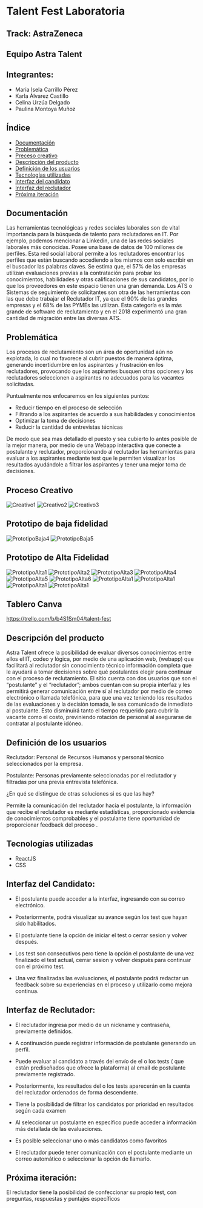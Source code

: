 # Talent Fest Laboratoria

## Track: AstraZeneca

## Equipo Astra Talent

## Integrantes:	
- Maria Isela Carrillo Pérez
- Karla Álvarez Castillo
- Celina Urzúa Delgado
- Paulina Montoya Muñoz

## Índice
- [Documentación](#documentación)
- [Problemática](#problemática)
- [Preceso creativo](#proceso-creativo)
- [Descripción del producto](#definición-del-producto)
- [Definición de los usuarios](#definición-de-los-usuarios)
- [Tecnologías utilizadas](#encuesta-usuario)
- [Interfaz del candidato](#interfaz-del-candidato)
- [Interfaz del reclutador](#interfaz-del-reclutador)
- [Próxima iteración](#próxima-iteración)

## Documentación

Las herramientas tecnológicas y redes sociales laborales son de vital importancia para la búsqueda de talento para reclutadores en IT. Por ejemplo, podemos mencionar a Linkedin, una de las redes sociales laborales más conocidas. Posee una base de datos de 100 millones de perfiles. Esta red social laboral permite a los reclutadores encontrar los perfiles que están buscando accediendo a los mismos con solo escribir en el buscador las palabras claves. 
Se estima que, el 57% de las empresas utilizan evaluaciones previas a la contratación para probar los conocimientos, habilidades y otras calificaciones de sus candidatos, por lo que los proveedores en este espacio tienen una gran demanda.
Los ATS o Sistemas de seguimiento de solicitantes son otra de las herramientas con las que debe trabajar el Reclutador IT, ya que el 90% de las grandes empresas y el 68% de las PYMEs las utilizan. Esta categoría es la más grande de software de reclutamiento y en el 2018 experimentó una gran cantidad de migración entre las diversas ATS.

## Problemática

Los procesos de reclutamiento son un área de oportunidad aún no explotada, lo cual no favorece al cubrir puestos de manera óptima, generando incertidumbre en los aspirantes y frustración en los reclutadores, provocando que los aspirantes busquen otras opciones y  los reclutadores seleccionen a aspirantes no adecuados para las vacantes solicitadas.

Puntualmente nos enfocaremos en los siguientes puntos:
- Reducir tiempo en el proceso de selección
- Filtrando a los aspirantes de acuerdo a sus habilidades y conocimientos
- Optimizar la toma de decisiones
- Reducir la cantidad de entrevistas técnicas

De modo que sea mas detallado el puesto y sea cubierto lo antes posible de la mejor manera, por medio de una Webapp interactiva que conecte a postulante y reclutador, proporcionando al reclutador las herramientas para evaluar a los aspirantes mediante test que le permiten visualizar los resultados ayudándole a filtrar los aspirantes y tener una mejor toma de decisiones.

## Proceso Creativo
![Creativo1](https://i.ibb.co/Db4pmn0/Whats-App-Image-2019-12-04-at-2-52-53-PM.jpg)
![Creativo2](https://i.ibb.co/HNmdt6j/Whats-App-Image-2019-12-04-at-2-52-53-PM-1.jpg)
![Creativo3](https://i.ibb.co/41yRKwD/Whats-App-Image-2019-12-04-at-2-52-53-PM-3.jpg)

## Prototipo de baja fidelidad
![PrototipoBaja4](https://i.ibb.co/dKmn5Bb/Whats-App-Image-2019-12-04-at-2-52-53-PM-5.jpg)
![PrototipoBaja5](https://i.ibb.co/DKtjLyt/Whats-App-Image-2019-12-04-at-2-52-53-PM-6.jpg)

## Prototipo de Alta Fidelidad

![PrototipoAlta1](https://i.ibb.co/L137qT2/Astra1.jpg)
![PrototipoAlta2](https://i.ibb.co/CWr43NZ/Astra2.jpg)
![PrototipoAlta3](https://i.ibb.co/FJKDvb9/Astra3.jpg)
![PrototipoAlta4](https://i.ibb.co/9s0R9FN/Astra4.jpg)
![PrototipoAlta5](https://i.ibb.co/D5QzM9y/Astra5.jpg)
![PrototipoAlta6](https://i.ibb.co/44PDgQZ/Astra6.jpg)
![PrototipoAlta1](https://i.ibb.co/pwpkYZF/Astra7.jpg)
![PrototipoAlta1](https://i.ibb.co/Rhp89xW/Astra8.jpg)
![PrototipoAlta1](https://i.ibb.co/28rGVkS/Astra9.jpg)
![PrototipoAlta1](https://i.ibb.co/bvKPDRv/Astra10.jpg)



## Tablero Canva
https://trello.com/b/b4S1Sm04/talent-fest

## Descripción del producto

Astra Talent ofrece la posibilidad de evaluar diversos conocimientos entre ellos el IT, codeo y lógica, por medio de una aplicación web, (webapp) que facilitará al reclutador sin conocimiento técnico información completa que le ayudará a tomar decisiones sobre qué postulantes elegir para continuar con el proceso de reclutamiento. El sitio cuenta con dos usuarios que son el “postulante” y el “reclutador”; ambos cuentan con su propia interfaz y les permitirá generar comunicación entre sí  al reclutador por medio de correo electrónico o llamada telefónica, para que una vez teniendo los resultados de las evaluaciones y la decisión tomada, le sea comunicado de inmediato al postulante. Esto disminuirá tanto el tiempo requerido para cubrir la vacante como el costo, previniendo rotación de personal al asegurarse de contratar al postulante idóneo.

## Definición de los usuarios

Reclutador:
Personal de Recursos Humanos y personal técnico seleccionados por la empresa.

Postulante:
Personas previamente seleccionadas por el reclutador y filtradas por una previa entrevista telefónica.

¿En qué se distingue de otras soluciones si es que las hay?

Permite la comunicación del reclutador hacia el postulante, la información que recibe el reclutador es mediante estadísticas, proporcionado evidencia de conocimientos comprobables y el postulante tiene oportunidad de proporcionar feedback del proceso . 

## Tecnologías utilizadas

 - ReactJS 
 - CSS

## Interfaz del Candidato:

- El postulante puede acceder a la interfaz, ingresando con su correo electrónico.

- Posteriormente, podrá visualizar su avance según los test que hayan sido habilitados.

- El postulante tiene la opción de iniciar el test o cerrar sesion y volver después.

- Los test son consecutivos pero tiene la opción el postulante de una vez finalizado el test actual, cerrar sesion y volver después para continuar con el próximo test.

- Una vez finalizadas las evaluaciones, el postulante podrá redactar un feedback sobre su experiencias en el proceso y utilizarlo como mejora continua.
 
## Interfaz de Reclutador:

- El reclutador ingresa por medio de un nickname y contraseña, previamente definidos.

- A continuación puede registrar información de postulante generando un perfil.

- Puede evaluar al candidato a través del envío de el o los tests ( que están prediseñados que ofrece la plataforma) al email de postulante previamente registrado. 

- Posteriormente, los resultados del o los tests aparecerán en la cuenta del reclutador ordenados de forma descendente.

- Tiene la posibilidad de filtrar los candidatos por prioridad en resultados según cada examen

- Al seleccionar un postulante en específico puede acceder a información más detallada de las evaluaciones.
- Es posible seleccionar uno o más candidatos como favoritos

- El reclutador puede tener comunicación con el postulante mediante un correo automático o seleccionar la opción de llamarlo.

## Próxima iteración:

El reclutador tiene la posibilidad de confeccionar su propio test, con preguntas, respuestas y puntajes específicos 


